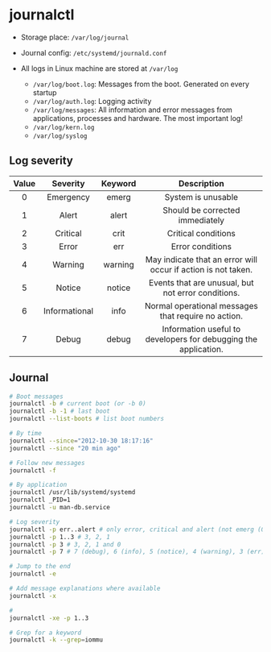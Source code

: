 # journalctl

- Storage place: `/var/log/journal`
- Journal config: `/etc/systemd/journald.conf`

- All logs in Linux machine are stored at `/var/log`
  - `/var/log/boot.log`: Messages from the boot. Generated on every startup
  - `/var/log/auth.log`: Logging activity
  - `/var/log/messages`: All information and error messages from applications, processes and hardware. The most important log!
  - `/var/log/kern.log`
  - `/var/log/syslog`

## Log severity

| Value |   Severity    | Keyword |                           Description                           |
| :---: | :-----------: | :-----: | :-------------------------------------------------------------: |
|   0   |   Emergency   |  emerg  |                       System is unusable                        |
|   1   |     Alert     |  alert  |                 Should be corrected immediately                 |
|   2   |   Critical    |  crit   |                       Critical conditions                       |
|   3   |     Error     |   err   |                        Error conditions                         |
|   4   |    Warning    | warning |  May indicate that an error will occur if action is not taken.  |
|   5   |    Notice     | notice  |       Events that are unusual, but not error conditions.        |
|   6   | Informational |  info   |       Normal operational messages that require no action.       |
|   7   |     Debug     |  debug  | Information useful to developers for debugging the application. |

## Journal

```sh
# Boot messages
journalctl -b # current boot (or -b 0)
journalctl -b -1 # last boot
journalctl --list-boots # list boot numbers

# By time
journalctl --since="2012-10-30 18:17:16"
journalctl --since "20 min ago"

# Follow new messages
journalctl -f

# By application
journalctl /usr/lib/systemd/systemd
journalctl _PID=1
journalctl -u man-db.service

# Log severity
journalctl -p err..alert # only error, critical and alert (not emerg (0))
journalctl -p 1..3 # 3, 2, 1
journalctl -p 3 # 3, 2, 1 and 0
journalctl -p 7 # 7 (debug), 6 (info), 5 (notice), 4 (warning), 3 (err), 2 (crit), 1 (alert) and 0 (emerg)

# Jump to the end
journalctl -e

# Add message explanations where available
journalctl -x

#
journalctl -xe -p 1..3

# Grep for a keyword
journalctl -k --grep=iommu
```
